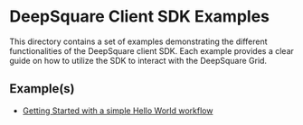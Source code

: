# DeepSquare Client SDK Examples

This directory contains a set of examples demonstrating the different functionalities of the DeepSquare client SDK. Each example provides a clear guide on how to utilize the SDK to interact with the DeepSquare Grid.

## Example(s)

- [Getting Started with a simple Hello World workflow](examples/hello-world/README.md)
